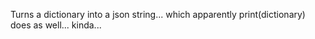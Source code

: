 Turns a dictionary into a json string... which apparently print(dictionary) does as well... kinda...


